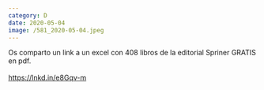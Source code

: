 ```yaml
--- 
category: D 
date: 2020-05-04 
image: /581_2020-05-04.jpeg 
--- 
```


Os comparto un link a un excel con 408 libros de la editorial Spriner GRATIS en pdf. <br><br>https://lnkd.in/e8Gqv-m